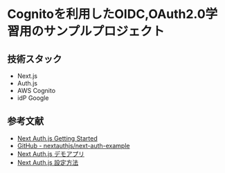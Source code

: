 # Cognitoを利用したOIDC,OAuth2.0学習用のサンプルプロジェクト
## 技術スタック
- Next.js
- Auth.js
- AWS Cognito
- idP Google

## 参考文献
- [Next Auth.js Getting Started](https://next-auth.js.org/getting-started/example)
- [GitHub - nextauthjs/next-auth-example](https://github.com/nextauthjs/next-auth-example)
- [Next Auth.js デモアプリ](https://next-auth-example.vercel.app/)
- [Next Auth.js 設定方法](https://next-auth.js.org/configuration/initialization)